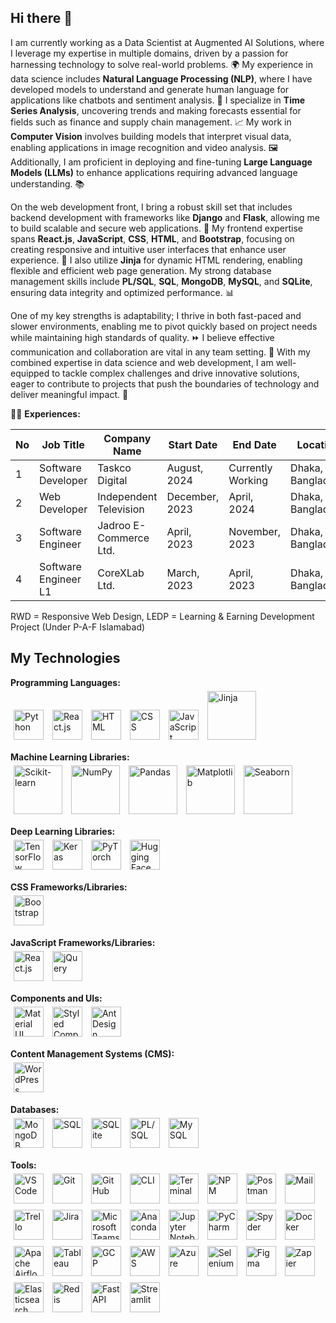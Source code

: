 ## Hi there 👋

I am currently working as a Data Scientist at Augmented AI Solutions, where I leverage my expertise in multiple domains, driven by a passion for harnessing technology to solve real-world problems. 🌍 My experience in data science includes **Natural Language Processing (NLP)**, where I have developed models to understand and generate human language for applications like chatbots and sentiment analysis. 🤖 I specialize in **Time Series Analysis**, uncovering trends and making forecasts essential for fields such as finance and supply chain management. 📈 My work in **Computer Vision** involves building models that interpret visual data, enabling applications in image recognition and video analysis. 🖼️ Additionally, I am proficient in deploying and fine-tuning **Large Language Models (LLMs)** to enhance applications requiring advanced language understanding. 📚

On the web development front, I bring a robust skill set that includes backend development with frameworks like **Django** and **Flask**, allowing me to build scalable and secure web applications. 🔧 My frontend expertise spans **React.js**, **JavaScript**, **CSS**, **HTML**, and **Bootstrap**, focusing on creating responsive and intuitive user interfaces that enhance user experience. 🎨 I also utilize **Jinja** for dynamic HTML rendering, enabling flexible and efficient web page generation. My strong database management skills include **PL/SQL**, **SQL**, **MongoDB**, **MySQL**, and **SQLite**, ensuring data integrity and optimized performance. 📊

One of my key strengths is adaptability; I thrive in both fast-paced and slower environments, enabling me to pivot quickly based on project needs while maintaining high standards of quality. ⏩ I believe effective communication and collaboration are vital in any team setting. 🤝 With my combined expertise in data science and web development, I am well-equipped to tackle complex challenges and drive innovative solutions, eager to contribute to projects that push the boundaries of technology and deliver meaningful impact. 🚀

👨‍💼 **Experiences:**

| No | Job Title                      | Company Name                     | Start Date     | End Date          | Location             |
|----|--------------------------------|----------------------------------|-----------------|-------------------|----------------------|
| 1  | Software Developer             | Taskco Digital                   | August, 2024    | Currently Working  | Dhaka, Bangladesh     |
| 2  | Web Developer                  | Independent Television            | December, 2023  | April, 2024       | Dhaka, Bangladesh     |
| 3  | Software Engineer              | Jadroo E-Commerce Ltd.           | April, 2023     | November, 2023    | Dhaka, Bangladesh     |
| 4  | Software Engineer L1           | CoreXLab Ltd.                    | March, 2023     | April, 2023       | Dhaka, Bangladesh     |

RWD = Responsive Web Design, LEDP = Learning & Earning Development Project (Under P-A-F Islamabad)

## My Technologies

**Programming Languages:**  
<span style="display:inline-block; margin:5px;"><img src="https://img.icons8.com/color/48/000000/python--v1.png" width="48" alt="Python"/></span>
<span style="display:inline-block; margin:5px;"><img src="https://img.icons8.com/ultraviolet/40/000000/react.png" width="48" alt="React.js"/></span>
<span style="display:inline-block; margin:5px;"><img src="https://img.icons8.com/color/48/000000/html-5.png" width="48" alt="HTML"/></span>
<span style="display:inline-block; margin:5px;"><img src="https://img.icons8.com/color/48/000000/css3.png" width="48" alt="CSS"/></span>
<span style="display:inline-block; margin:5px;"><img src="https://img.icons8.com/color/48/000000/javascript--v1.png" width="48" alt="JavaScript"/></span>
<span style="display:inline-block; margin:5px;"><img src="https://jinja.palletsprojects.com/en/3.1.x/_images/jinja-logo.png" width="78" alt="Jinja"/></span>

**Machine Learning Libraries:**  
<span style="display:inline-block; margin:5px;"><img src="https://scikit-learn.org/stable/_static/scikit-learn-logo-small.png" width="78" alt="Scikit-learn"/></span>
<span style="display:inline-block; margin:5px;"><img src="https://numpy.org/images/logo.svg" width="78" alt="NumPy"/></span>
<span style="display:inline-block; margin:5px;"><img src="https://pandas.pydata.org/static/img/pandas.svg" width="78" alt="Pandas"/></span>
<span style="display:inline-block; margin:5px;"><img src="https://matplotlib.org/_static/logo_light.svg" width="78" alt="Matplotlib"/></span>
<span style="display:inline-block; margin:5px;"><img src="https://seaborn.pydata.org/_static/logo-wide-lightbg.svg" width="78" alt="Seaborn"/></span>

**Deep Learning Libraries:**  
<span style="display:inline-block; margin:5px;"><img src="https://www.gstatic.com/devrel-devsite/prod/v030bcccda96ffbfc45363010bea8ba52e77f80d8de5da28f6cb7329ed55ead3b/tensorflow/images/lockup.svg" width="48" alt="TensorFlow"/></span>
<span style="display:inline-block; margin:5px;"><img src="https://keras.io/img/logo.png" width="48" alt="Keras"/></span>
<span style="display:inline-block; margin:5px;"><img src="https://pytorch.org/assets/images/logo-icon.svg" width="48" alt="PyTorch"/></span>
<span style="display:inline-block; margin:5px;"><img src="https://huggingface.co/front/assets/huggingface_logo-noborder.svg" width="48" alt="Hugging Face"/></span>

**CSS Frameworks/Libraries:**  
<span style="display:inline-block; margin:5px;"><img src="https://img.icons8.com/color/48/000000/bootstrap.png" width="48" alt="Bootstrap"/></span>

**JavaScript Frameworks/Libraries:**  
<span style="display:inline-block; margin:5px;"><img src="https://img.icons8.com/ultraviolet/40/000000/react.png" width="48" alt="React.js"/></span>
<span style="display:inline-block; margin:5px;"><img src="https://img.icons8.com/ios/50/000000/jquery.png" width="48" alt="jQuery"/></span>

**Components and UIs:**  
<span style="display:inline-block; margin:5px;"><img src="https://img.icons8.com/color/48/000000/material-ui.png" width="48" alt="Material UI"/></span>
<span style="display:inline-block; margin:5px;"><img src="https://img.icons8.com/ios/50/000000/styled-components.png" width="48" alt="Styled Components"/></span>
<span style="display:inline-block; margin:5px;"><img src="https://img.icons8.com/ios/50/000000/ant-design.png" width="48" alt="Ant Design"/></span>

**Content Management Systems (CMS):**  
<span style="display:inline-block; margin:5px;"><img src="https://img.icons8.com/ios/50/000000/wordpress.png" width="48" alt="WordPress"/></span>

**Databases:**  
<span style="display:inline-block; margin:5px;"><img src="https://img.icons8.com/ios/50/000000/mongodb.png" width="48" alt="MongoDB"/></span>
<span style="display:inline-block; margin:5px;"><img src="https://img.icons8.com/ios/50/000000/sql.png" width="48" alt="SQL"/></span>
<span style="display:inline-block; margin:5px;"><img src="https://img.icons8.com/ios/50/000000/sqlite.png" width="48" alt="SQLite"/></span>
<span style="display:inline-block; margin:5px;"><img src="https://img.icons8.com/ios/50/000000/plsql.png" width="48" alt="PL/SQL"/></span>
<span style="display:inline-block; margin:5px;"><img src="https://img.icons8.com/ios/50/000000/mysql.png" width="48" alt="MySQL"/></span>

**Tools:**  
<span style="display:inline-block; margin:5px;"><img src="https://img.icons8.com/ios/50/000000/visual-studio-code.png" width="48" alt="VS Code"/></span>
<span style="display:inline-block; margin:5px;"><img src="https://img.icons8.com/ios/50/000000/git.png" width="48" alt="Git"/></span>
<span style="display:inline-block; margin:5px;"><img src="https://img.icons8.com/ios/50/000000/github.png" width="48" alt="GitHub"/></span>
<span style="display:inline-block; margin:5px;"><img src="https://img.icons8.com/ios/50/000000/cli.png" width="48" alt="CLI"/></span>
<span style="display:inline-block; margin:5px;"><img src="https://img.icons8.com/ios/50/000000/terminal.png" width="48" alt="Terminal"/></span>
<span style="display:inline-block; margin:5px;"><img src="https://img.icons8.com/ios/50/000000/npm.png" width="48" alt="NPM"/></span>
<span style="display:inline-block; margin:5px;"><img src="https://img.icons8.com/ios/50/000000/postman.png" width="48" alt="Postman"/></span>
<span style="display:inline-block; margin:5px;"><img src="https://img.icons8.com/ios/50/000000/mail.png" width="48" alt="Mail"/></span>
<span style="display:inline-block; margin:5px;"><img src="https://img.icons8.com/ios/50/000000/trello.png" width="48" alt="Trello"/></span>
<span style="display:inline-block; margin:5px;"><img src="https://img.icons8.com/ios/50/000000/jira.png" width="48" alt="Jira"/></span>
<span style="display:inline-block; margin:5px;"><img src="https://img.icons8.com/ios/50/000000/microsoft-teams.png" width="48" alt="Microsoft Teams"/></span>
<span style="display:inline-block; margin:5px;"><img src="https://img.icons8.com/ios/50/000000/anaconda.png" width="48" alt="Anaconda"/></span>
<span style="display:inline-block; margin:5px;"><img src="https://img.icons8.com/ios/50/000000/jupyter.png" width="48" alt="Jupyter Notebook"/></span>
<span style="display:inline-block; margin:5px;"><img src="https://img.icons8.com/ios/50/000000/pycharm.png" width="48" alt="PyCharm"/></span>
<span style="display:inline-block; margin:5px;"><img src="https://img.icons8.com/ios/50/000000/spyder.png" width="48" alt="Spyder"/></span>
<span style="display:inline-block; margin:5px;"><img src="https://img.icons8.com/ios/50/000000/docker.png" width="48" alt="Docker"/></span>
<span style="display:inline-block; margin:5px;"><img src="https://img.icons8.com/ios/50/000000/apache-airflow.png" width="48" alt="Apache Airflow"/></span>
<span style="display:inline-block; margin:5px;"><img src="https://img.icons8.com/ios/50/000000/tableau.png" width="48" alt="Tableau"/></span>
<span style="display:inline-block; margin:5px;"><img src="https://img.icons8.com/ios/50/000000/google-cloud-platform.png" width="48" alt="GCP"/></span>
<span style="display:inline-block; margin:5px;"><img src="https://img.icons8.com/ios/50/000000/aws.png" width="48" alt="AWS"/></span>
<span style="display:inline-block; margin:5px;"><img src="https://img.icons8.com/ios/50/000000/microsoft-azure.png" width="48" alt="Azure"/></span>
<span style="display:inline-block; margin:5px;"><img src="https://img.icons8.com/ios/50/000000/selenium.png" width="48" alt="Selenium"/></span>
<span style="display:inline-block; margin:5px;"><img src="https://img.icons8.com/ios/50/000000/figma.png" width="48" alt="Figma"/></span>
<span style="display:inline-block; margin:5px;"><img src="https://img.icons8.com/ios/50/000000/zapier.png" width="48" alt="Zapier"/></span>
<span style="display:inline-block; margin:5px;"><img src="https://img.icons8.com/ios/50/000000/elasticsearch.png" width="48" alt="Elasticsearch"/></span>
<span style="display:inline-block; margin:5px;"><img src="https://img.icons8.com/ios/50/000000/redis.png" width="48" alt="Redis"/></span>
<span style="display:inline-block; margin:5px;"><img src="https://img.icons8.com/ios/50/000000/fastapi.png" width="48" alt="FastAPI"/></span>
<span style="display:inline-block; margin:5px;"><img src="https://img.icons8.com/ios/50/000000/streamlit.png" width="48" alt="Streamlit"/></span>
